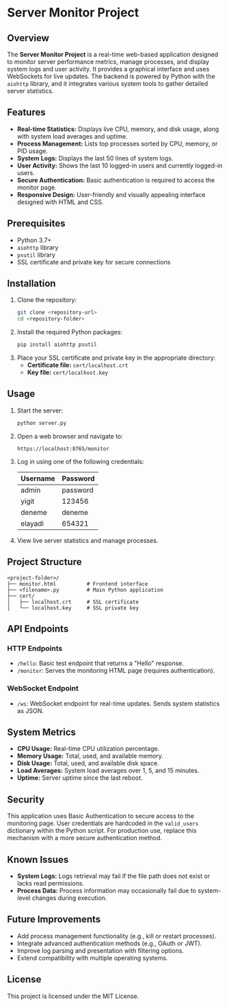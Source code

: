 # Server Monitor Project

## Overview
The **Server Monitor Project** is a real-time web-based application designed to monitor server performance metrics, manage processes, and display system logs and user activity. It provides a graphical interface and uses WebSockets for live updates. The backend is powered by Python with the `aiohttp` library, and it integrates various system tools to gather detailed server statistics.

## Features
- **Real-time Statistics:** Displays live CPU, memory, and disk usage, along with system load averages and uptime.
- **Process Management:** Lists top processes sorted by CPU, memory, or PID usage.
- **System Logs:** Displays the last 50 lines of system logs.
- **User Activity:** Shows the last 10 logged-in users and currently logged-in users.
- **Secure Authentication:** Basic authentication is required to access the monitor page.
- **Responsive Design:** User-friendly and visually appealing interface designed with HTML and CSS.

## Prerequisites
- Python 3.7+
- `aiohttp` library
- `psutil` library
- SSL certificate and private key for secure connections

## Installation
1. Clone the repository:
   ```bash
   git clone <repository-url>
   cd <repository-folder>
   ```
2. Install the required Python packages:
   ```bash
   pip install aiohttp psutil
   ```
3. Place your SSL certificate and private key in the appropriate directory:
   - **Certificate file:** `cert/localhost.crt`
   - **Key file:** `cert/localhost.key`

## Usage
1. Start the server:
   ```bash
   python server.py
   ```
2. Open a web browser and navigate to:
   ```
   https://localhost:8765/monitor
   ```
3. Log in using one of the following credentials:

   | Username | Password |
   |----------|----------|
   | admin    | password |
   | yigit    | 123456   |
   | deneme   | deneme   |
   | elayadi  | 654321   |

4. View live server statistics and manage processes.

## Project Structure
```
<project-folder>/
├── monitor.html          # Frontend interface
├── <filename>.py         # Main Python application
├── cert/
│   ├── localhost.crt     # SSL certificate
│   └── localhost.key     # SSL private key
```

## API Endpoints
### HTTP Endpoints
- `/hello`: Basic test endpoint that returns a "Hello" response.
- `/monitor`: Serves the monitoring HTML page (requires authentication).

### WebSocket Endpoint
- `/ws`: WebSocket endpoint for real-time updates. Sends system statistics as JSON.

## System Metrics
- **CPU Usage:** Real-time CPU utilization percentage.
- **Memory Usage:** Total, used, and available memory.
- **Disk Usage:** Total, used, and available disk space.
- **Load Averages:** System load averages over 1, 5, and 15 minutes.
- **Uptime:** Server uptime since the last reboot.

## Security
This application uses Basic Authentication to secure access to the monitoring page. User credentials are hardcoded in the `valid_users` dictionary within the Python script. For production use, replace this mechanism with a more secure authentication method.

## Known Issues
- **System Logs:** Logs retrieval may fail if the file path does not exist or lacks read permissions.
- **Process Data:** Process information may occasionally fail due to system-level changes during execution.

## Future Improvements
- Add process management functionality (e.g., kill or restart processes).
- Integrate advanced authentication methods (e.g., OAuth or JWT).
- Improve log parsing and presentation with filtering options.
- Extend compatibility with multiple operating systems.

## License
This project is licensed under the MIT License.



